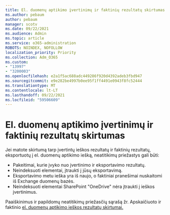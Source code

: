 ```yaml
---
title: El. duomenų aptikimo įvertinimų ir faktinių rezultatų skirtumas
ms.author: pebaum
author: pebaum
manager: scotv
ms.date: 09/22/2021
ms.audience: Admin
ms.topic: article
ms.service: o365-administration
ROBOTS: NOINDEX, NOFOLLOW
localization_priority: Priority
ms.collection: Adm_O365
ms.custom:
- "13997"
- "3200003"
ms.openlocfilehash: e2a1f5ac688adc449286f920d4392adeb3fbd947
ms.sourcegitcommit: e9e282be4997b0ee95f1ff4491e0943f8fc52444
ms.translationtype: MT
ms.contentlocale: lt-LT
ms.lasthandoff: 09/22/2021
ms.locfileid: "59506609"
---
```

# <a name="difference-in-ediscovery-estimates-and-actual-results"></a>El. duomenų aptikimo įvertinimų ir faktinių rezultatų skirtumas

Jei matote skirtumą tarp įvertintų ieškos rezultatų ir faktinių rezultatų, eksportuotų į el. duomenų aptikimo iešką, neatitikimų priežastys gali būti:

- Pakeitimai, kurie įvyko nuo įvertinimo ir eksportavimo rezultatų.
- Neindeksuoti elementai, įtraukti į jūsų eksportavimą.
- Eksportavimo metu ieška yra iš naujo, o faktiniai pranešimai nuskaitomi iš Exchange duomenų bazės.
- Neindeksuoti elementai SharePoint "OneDrive" nėra įtraukti į ieškos įvertinimus.

Paaiškinimus ir papildomų neatitikimų priežasčių sąrašą žr. Apskaičiuoto ir faktinio [el. duomenų aptikimo ieškos rezultatų skirtumai.](https://docs.microsoft.com/microsoft-365/compliance/differences-between-estimated-and-actual-ediscovery-search-results)